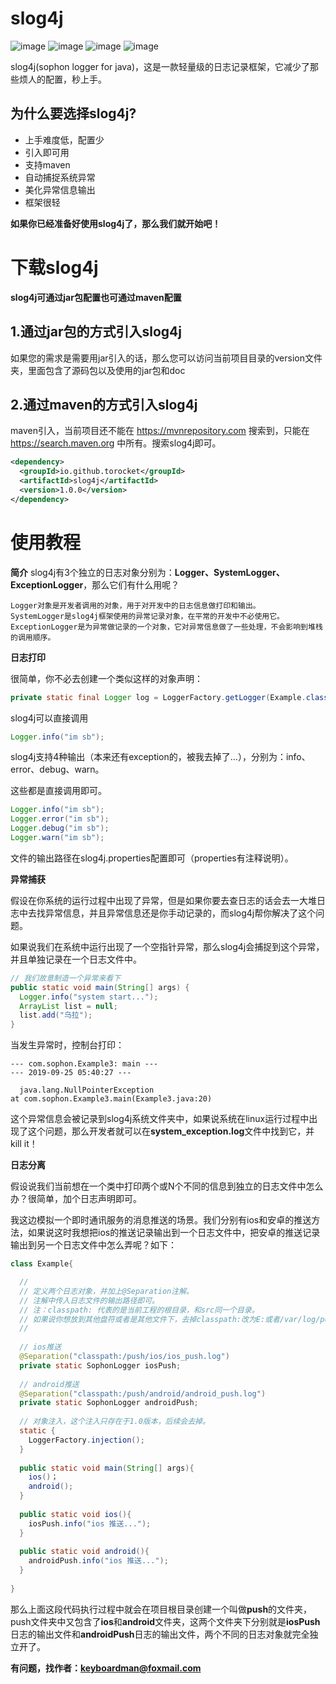 # slog4j

![image](https://github.com/torocket/slog4j/blob/master/label/java.svg)
![image](https://github.com/torocket/slog4j/blob/master/label/codesize.svg)
![image](https://github.com/torocket/slog4j/blob/master/label/codeline.svg)
![image](https://github.com/torocket/slog4j/blob/master/label/version.svg)

slog4j(sophon logger for java)，这是一款轻量级的日志记录框架，它减少了那些烦人的配置，秒上手。

## 为什么要选择slog4j?

- 上手难度低，配置少
- 引入即可用
- 支持maven
- 自动捕捉系统异常
- 美化异常信息输出
- 框架很轻

**如果你已经准备好使用slog4j了，那么我们就开始吧！**

# 下载slog4j

**slog4j可通过jar包配置也可通过maven配置**

## 1.通过jar包的方式引入slog4j

如果您的需求是需要用jar引入的话，那么您可以访问当前项目目录的version文件夹，里面包含了源码包以及使用的jar包和doc

## 2.通过maven的方式引入slog4j

maven引入，当前项目还不能在 https://mvnrepository.com 搜索到，只能在 https://search.maven.org 中所有。搜索slog4j即可。

```xml
<dependency>
  <groupId>io.github.torocket</groupId>
  <artifactId>slog4j</artifactId>
  <version>1.0.0</version>
</dependency>
```

# 使用教程

**简介**
slog4j有3个独立的日志对象分别为：**Logger、SystemLogger、ExceptionLogger**，那么它们有什么用呢？

    Logger对象是开发者调用的对象，用于对开发中的日志信息做打印和输出。
    SystemLogger是slog4j框架使用的异常记录对象，在平常的开发中不必使用它。
    ExceptionLogger是为异常做记录的一个对象，它对异常信息做了一些处理，不会影响到堆栈的调用顺序。
    
**日志打印**

很简单，你不必去创建一个类似这样的对象声明：
```java
private static final Logger log = LoggerFactory.getLogger(Example.class);
```
slog4j可以直接调用
```java
Logger.info("im sb");
```

slog4j支持4种输出（本来还有exception的，被我去掉了...），分别为：info、error、debug、warn。

这些都是直接调用即可。
```java
Logger.info("im sb");
Logger.error("im sb");
Logger.debug("im sb");
Logger.warn("im sb");
```
文件的输出路径在slog4j.properties配置即可（properties有注释说明）。

**异常捕获**

假设在你系统的运行过程中出现了异常，但是如果你要去查日志的话会去一大堆日志中去找异常信息，并且异常信息还是你手动记录的，而slog4j帮你解决了这个问题。

如果说我们在系统中运行出现了一个空指针异常，那么slog4j会捕捉到这个异常，并且单独记录在一个日志文件中。

```java
// 我们故意制造一个异常来看下
public static void main(String[] args) {
  Logger.info("system start...");
  ArrayList list = null;
  list.add("乌拉");
}
```

当发生异常时，控制台打印：

```
--- com.sophon.Example3: main ---
--- 2019-09-25 05:40:27 ---
  
  java.lang.NullPointerException
at com.sophon.Example3.main(Example3.java:20)
```
这个异常信息会被记录到slog4j系统文件夹中，如果说系统在linux运行过程中出现了这个问题，那么开发者就可以在**system_exception.log**文件中找到它，并kill it！

**日志分离**

假设说我们当前想在一个类中打印两个或N个不同的信息到独立的日志文件中怎么办？很简单，加个日志声明即可。

我这边模拟一个即时通讯服务的消息推送的场景。我们分别有ios和安卓的推送方法，如果说这时我想把ios的推送记录输出到一个日志文件中，把安卓的推送记录输出到另一个日志文件中怎么弄呢？如下：

```java
class Example{

  //
  // 定义两个日志对象，并加上@Separation注解。
  // 注解中传入日志文件的输出路径即可。
  // 注：classpath: 代表的是当前工程的根目录，和src同一个目录。
  // 如果说你想放到其他盘符或者是其他文件下，去掉classpath:改为E:或者/var/log/push..即可
  //
  
  // ios推送
  @Separation("classpath:/push/ios/ios_push.log")
  private static SophonLogger iosPush;
  
  // android推送
  @Separation("classpath:/push/android/android_push.log")
  private static SophonLogger androidPush;
  
  // 对象注入，这个注入只存在于1.0版本，后续会去掉。
  static {
    LoggerFactory.injection();
  }
  
  public static void main(String[] args){
    ios()；
    android();
  }
  
  public static void ios(){
    iosPush.info("ios 推送...");
  }
  
  public static void android(){
    androidPush.info("ios 推送...");
  }
  
}
```

那么上面这段代码执行过程中就会在项目根目录创建一个叫做**push**的文件夹，push文件夹中又包含了**ios**和**android**文件夹，这两个文件夹下分别就是**iosPush**日志的输出文件和**androidPush**日志的输出文件，两个不同的日志对象就完全独立开了。

**有问题，找作者：keyboardman@foxmail.com**

